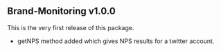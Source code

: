## Brand-Monitoring v1.0.0
This is the very first release of this package.
- getNPS method added which gives NPS results for a twitter account.

